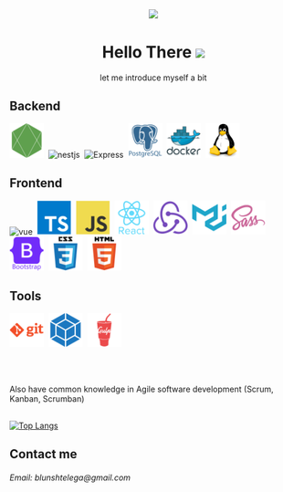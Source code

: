<div id="header" align="center">
  
  <img src="https://media.giphy.com/media/3ohze3kG5qO9DcTUbe/giphy.gif" width="300"/>
    
</div>

<div>
  
  <h1 align="center">Hello There <img src="https://github.com/blackcater/blackcater/raw/main/images/Hi.gif" height="32"/><br></h1>
  <p align="center">let me introduce myself a bit</p>
  
</div>

<div>
<h2>Backend</h2>
<img src="https://github.com/devicons/devicon/blob/master/icons/nodejs/nodejs-plain.svg" title="nodejs" alt="nodejs" width="60" height="60"/>&nbsp;
<img src="https://raw.githubusercontent.com/simple-icons/simple-icons/4e4a29e74e2f67ad2e32bcb36ce378d0e55101e5/icons/nestjs.svg" title="nestjs" alt="nestjs" width="60" height="60"/>&nbsp;
<img src="https://raw.githubusercontent.com/simple-icons/simple-icons/4e4a29e74e2f67ad2e32bcb36ce378d0e55101e5/icons/express.svg" title="express" alt="Express" width="60" height="60"/>&nbsp;
<img src="https://github.com/devicons/devicon/blob/master/icons/postgresql/postgresql-plain-wordmark.svg" title="postgresql" alt="postgresql" width="60" height="60"/>&nbsp;
<img src="https://github.com/devicons/devicon/blob/master/icons/docker/docker-original-wordmark.svg" title="docker" alt="docker" width="60" height="60"/>&nbsp;
<img src="https://github.com/devicons/devicon/blob/master/icons/linux/linux-original.svg" width="60" title="" alt="" height="60"/>&nbsp;

<h2>Frontend</h2>
<img src="https://raw.githubusercontent.com/yurijserrano/Github-Profile-Readme-Logos/042e36c55d4d757621dedc4f03108213fbb57ec4/frameworks/vuejs.svg" title="vue" alt="vue" width="60" height="60"/>&nbsp;
<img src="https://github.com/devicons/devicon/blob/master/icons/typescript/typescript-original.svg" title="typescript" alt="typescript" width="60" height="60"/>&nbsp;
<img src="https://github.com/devicons/devicon/blob/master/icons/javascript/javascript-original.svg" title="javascript" alt="javascript" width="60" height="60"/>&nbsp;
<img src="https://github.com/devicons/devicon/blob/master/icons/react/react-original-wordmark.svg" title="react" alt="react" width="60" height="60"/>&nbsp;
<img src="https://github.com/devicons/devicon/blob/master/icons/redux/redux-original.svg" title="redux" alt="redux" width="60" height="60"/>&nbsp;
<img src="https://github.com/devicons/devicon/blob/master/icons/materialui/materialui-plain.svg" title="materialui" alt="materialui" width="60" height="60"/>&nbsp;
<img src="https://github.com/devicons/devicon/blob/master/icons/sass/sass-original.svg" title="sass" alt="sass" width="60" height="60"/>&nbsp;
<img src="https://github.com/devicons/devicon/blob/master/icons/bootstrap/bootstrap-plain-wordmark.svg" title="bootstrap" alt="bootstrap" width="60" height="60"/>&nbsp;
<img src="https://github.com/devicons/devicon/blob/master/icons/css3/css3-original-wordmark.svg" title="css3" alt="css3" width="60" height="60"/>&nbsp;
<img src="https://github.com/devicons/devicon/blob/master/icons/html5/html5-original-wordmark.svg" title="html5" alt="html5" width="60" height="60"/>&nbsp;

<h2>Tools</h2>
<img src="https://github.com/devicons/devicon/blob/master/icons/git/git-plain-wordmark.svg" title="" alt="" width="60" height="60"/>&nbsp;
<img src="https://github.com/devicons/devicon/blob/master/icons/webpack/webpack-plain.svg" width="60" title="" alt="" height="60"/>&nbsp;
<img src="https://github.com/devicons/devicon/blob/master/icons/gulp/gulp-plain.svg" title="" alt="" width="60" height="60"/>&nbsp;

  
<br><br>
  
Also have common knowledge in Agile software development (Scrum, Kanban, Scrumban)
  
</div>
<h2></h2>

[![Top Langs](https://github-readme-stats.vercel.app/api/top-langs/?username=blunshtelega&layout=compact)](https://github.com/anuraghazra/github-readme-stats)

<h2>Contact me</h2>
<h6>Email:</span> blunshtelega@gmail.com</h6>

